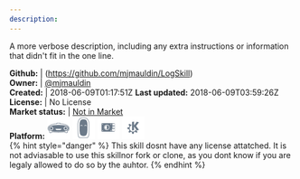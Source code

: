 ```yaml
---
description: 
---
```

A more verbose description, including any extra instructions or
information that didn't fit in the one line.

**Github:** | (https://github.com/mjmauldin/LogSkill)  
**Owner:** | [@mjmauldin](https://github.com/mjmauldin)  
**Created:** | 2018-06-09T01:17:51Z  **Last updated:** 2018-06-09T03:59:26Z  
**License:** | No License  
**Market status:** | [Not in Market](https://market.mycroft.ai/skill/)  
**Platform:**   ![](.gitbook/assets/mark-1-icon.png)  ![](.gitbook/assets/mark-2-icon.png)  ![](.gitbook/assets/picroft-icon.png)  ![](.gitbook/assets/kde.png)   
{% hint style="danger" %}
This skill dosnt have any license attatched. It is not adviasable to use this skillnor fork or clone, as you dont know if you are legaly allowed to do so by the auhtor.
{% endhint %}
